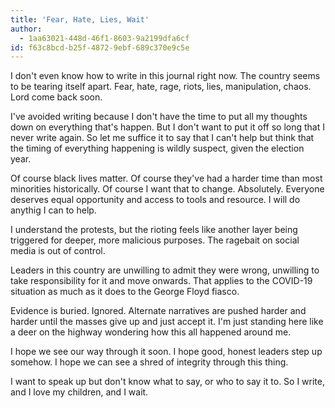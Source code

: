 ```yaml
---
title: 'Fear, Hate, Lies, Wait'
author:
  - 1aa63021-448d-46f1-8603-9a2199dfa6cf
id: f63c8bcd-b25f-4872-9ebf-689c370e9c5e
---
```

I don't even know how to write in this journal right now. The country seems to be tearing itself apart. Fear, hate, rage, riots, lies, manipulation, chaos. Lord come back soon.

I've avoided writing because I don't have the time to put all my thoughts down on everything that's happen. But I don't want to put it off so long that I never write again. So let me suffice it to say that I can't help but think that the timing of everything happening is wildly suspect, given the election year.

Of course black lives matter. Of course they've had a harder time than most minorities historically. Of course I want that to change. Absolutely. Everyone deserves equal opportunity and access to tools and resource. I will do anythig I can to help.

I understand the protests, but the rioting feels like another layer being triggered for deeper, more malicious purposes. The ragebait on social media is out of control.

Leaders in this country are unwilling to admit they were wrong, unwilling to take responsibility for it and move onwards. That applies to the COVID-19 situation as much as it does to the George Floyd fiasco.

Evidence is buried. Ignored. Alternate narratives are pushed harder and harder until the masses give up and just accept it. I'm just standing here like a deer on the highway wondering how this all happened around me.

I hope we see our way through it soon. I hope good, honest leaders step up somehow. I hope we can see a shred of integrity through this thing.

I want to speak up but don't know what to say, or who to say it to. So I write, and I love my children, and I wait.
